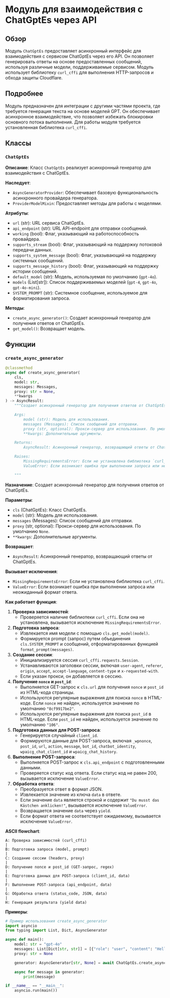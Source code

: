 # Модуль для взаимодействия с ChatGptEs через API

## Обзор

Модуль `ChatGptEs` предоставляет асинхронный интерфейс для взаимодействия с сервисом ChatGptEs через его API. Он позволяет генерировать ответы на основе предоставленных сообщений, используя различные модели, поддерживаемые сервисом. Модуль использует библиотеку `curl_cffi` для выполнения HTTP-запросов и обхода защиты Cloudflare.

## Подробнее

Модуль предназначен для интеграции с другими частями проекта, где требуется генерация текста на основе моделей GPT. Он обеспечивает асинхронное взаимодействие, что позволяет избежать блокировки основного потока выполнения. Для работы модуля требуется установленная библиотека `curl_cffi`.

## Классы

### `ChatGptEs`

**Описание**: Класс `ChatGptEs` реализует асинхронный генератор для взаимодействия с ChatGptEs.

**Наследует**:
- `AsyncGeneratorProvider`: Обеспечивает базовую функциональность асинхронного провайдера генератора.
- `ProviderModelMixin`: Предоставляет методы для работы с моделями.

**Атрибуты**:
- `url` (str): URL сервиса ChatGptEs.
- `api_endpoint` (str): URL API-endpoint для отправки сообщений.
- `working` (bool): Флаг, указывающий на работоспособность провайдера.
- `supports_stream` (bool): Флаг, указывающий на поддержку потоковой передачи данных.
- `supports_system_message` (bool): Флаг, указывающий на поддержку системных сообщений.
- `supports_message_history` (bool): Флаг, указывающий на поддержку истории сообщений.
- `default_model` (str): Модель, используемая по умолчанию (`gpt-4o`).
- `models` (List[str]): Список поддерживаемых моделей (`gpt-4`, `gpt-4o`, `gpt-4o-mini`).
- `SYSTEM_PROMPT` (str): Системное сообщение, используемое для форматирования запроса.

**Методы**:
- `create_async_generator()`: Создает асинхронный генератор для получения ответов от ChatGptEs.
- `get_model()`: Возвращает модель.

## Функции

### `create_async_generator`

```python
@classmethod
async def create_async_generator(
    cls,
    model: str,
    messages: Messages,
    proxy: str = None,
    **kwargs
) -> AsyncResult:
    """Создает асинхронный генератор для получения ответов от ChatGptEs.

    Args:
        model (str): Модель для использования.
        messages (Messages): Список сообщений для отправки.
        proxy (str, optional): Прокси-сервер для использования. По умолчанию `None`.
        **kwargs: Дополнительные аргументы.

    Returns:
        AsyncResult: Асинхронный генератор, возвращающий ответы от ChatGptEs.

    Raises:
        MissingRequirementsError: Если не установлена библиотека `curl_cffi`.
        ValueError: Если возникает ошибка при выполнении запроса или неожиданный формат ответа.

    """
```

**Назначение**: Создает асинхронный генератор для получения ответов от ChatGptEs.

**Параметры**:
- `cls` (ChatGptEs): Класс ChatGptEs.
- `model` (str): Модель для использования.
- `messages` (Messages): Список сообщений для отправки.
- `proxy` (str, optional): Прокси-сервер для использования. По умолчанию `None`.
- `**kwargs`: Дополнительные аргументы.

**Возвращает**:
- `AsyncResult`: Асинхронный генератор, возвращающий ответы от ChatGptEs.

**Вызывает исключения**:
- `MissingRequirementsError`: Если не установлена библиотека `curl_cffi`.
- `ValueError`: Если возникает ошибка при выполнении запроса или неожиданный формат ответа.

**Как работает функция**:

1. **Проверка зависимостей**:
   - Проверяется наличие библиотеки `curl_cffi`. Если она не установлена, вызывается исключение `MissingRequirementsError`.
2. **Подготовка запроса**:
   - Извлекается имя модели с помощью `cls.get_model(model)`.
   - Формируется prompt (запрос) путем объединения `cls.SYSTEM_PROMPT` и сообщений, отформатированных функцией `format_prompt(messages)`.
3. **Создание сессии**:
   - Инициализируется сессия `curl_cffi.requests.Session`.
   - Устанавливаются заголовки сессии, включая `user-agent`, `referer`, `origin`, `accept`, `accept-language`, `content-type` и `x-requested-with`.
   - Если указан прокси, он добавляется в сессию.
4. **Получение `nonce` и `post_id`**:
   - Выполняется GET-запрос к `cls.url` для получения `nonce` и `post_id` из HTML-кода страницы.
   - Используются регулярные выражения для поиска `nonce` в HTML-коде. Если `nonce` не найден, используется значение по умолчанию `"8cf9917be2"`.
   - Используются регулярные выражения для поиска `post_id` в HTML-коде. Если `post_id` не найден, используется значение по умолчанию `"106"`.
5. **Подготовка данных для POST-запроса**:
   - Генерируется случайный `client_id`.
   - Формируются данные для POST-запроса, включая `_wpnonce`, `post_id`, `url`, `action`, `message`, `bot_id`, `chatbot_identity`, `wpaicg_chat_client_id` и `wpaicg_chat_history`.
6. **Выполнение POST-запроса**:
   - Выполняется POST-запрос к `cls.api_endpoint` с подготовленными данными.
   - Проверяется статус код ответа. Если статус код не равен 200, вызывается исключение `ValueError`.
7. **Обработка ответа**:
   - Преобразуется ответ в формат JSON.
   - Извлекается значение из ключа `data` в ответе.
   - Если значение `data` является строкой и содержит `"Du musst das Kästchen anklicken!"`, вызывается исключение `ValueError`.
   - Возвращается значение `data` через `yield`.
   - Если формат ответа не соответствует ожидаемому, вызывается исключение `ValueError`.

**ASCII flowchart**:

```
A: Проверка зависимостей (curl_cffi)
|
B: Подготовка запроса (model, prompt)
|
C: Создание сессии (headers, proxy)
|
D: Получение nonce и post_id (GET-запрос, regex)
|
E: Подготовка данных для POST-запроса (client_id, data)
|
F: Выполнение POST-запроса (api_endpoint, data)
|
G: Обработка ответа (status_code, JSON, data)
|
H: Генерация результата (yield data)
```

**Примеры**:

```python
# Пример использования create_async_generator
import asyncio
from typing import List, Dict, AsyncGenerator

async def main():
    model: str = "gpt-4o"
    messages: List[Dict[str, str]] = [{"role": "user", "content": "Hello, how are you?"}]
    proxy: str = None

    generator: AsyncGenerator[str, None] = await ChatGptEs.create_async_generator(model=model, messages=messages, proxy=proxy)

    async for message in generator:
        print(message)

if __name__ == "__main__":
    asyncio.run(main())